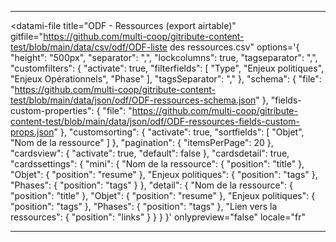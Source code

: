 <div>

  <hr>

  <!-- DATAMI - contribute with GIT ...but without minding it-->
  <!-- An open source widget coded with 🤍  by the tech cooperative multi : https://multi.coop -->

  <!-- DATAMI WIDGET'S HTML BLOCK-->
  <datami-file
    title="ODF - Ressources (export airtable)"
    gitfile="https://github.com/multi-coop/gitribute-content-test/blob/main/data/csv/odf/ODF-liste des ressources.csv"
    options='{
      "height": "500px",
      "separator": ",",
      "lockcolumns": true,
      "tagseparator": ",",
      "customfilters": {
        "activate": true,
        "filterfields": [
          "Type",
          "Enjeux politiques",
          "Enjeux Opérationnels",
          "Phase"
        ],
        "tagsSeparator": ","
      },
      "schema": {
        "file": "https://github.com/multi-coop/gitribute-content-test/blob/main/data/json/odf/ODF-ressources-schema.json"
      },
      "fields-custom-properties": {
        "file": "https://github.com/multi-coop/gitribute-content-test/blob/main/data/json/odf/ODF-ressources-fields-custom-props.json"
      },
      "customsorting": {
        "activate": true,
        "sortfields": [
          "Objet",
          "Nom de la ressource"
        ]
      },
      "pagination": {
        "itemsPerPage": 20
      },
      "cardsview": {
        "activate": true,
        "default": false
      },
      "cardsdetail": true,
      "cardssettings": {
        "mini": {
          "Nom de la ressource": {
            "position": "title"
          },
          "Objet": {
            "position": "resume"
          },
          "Enjeux politiques": {
            "position": "tags"
          },
          "Phases": {
            "position": "tags"
          }
        },
        "detail": {
          "Nom de la ressource": {
            "position": "title"
          },
          "Objet": {
            "position": "resume"
          },
          "Enjeux politiques": {
            "position": "tags"
          },
          "Phases": {
            "position": "tags"
          },
          "Lien vers la ressources": {
            "position": "links"
          }
        }
      }
    }'
    onlypreview="false"
    locale="fr"
  ></datami-file>

  <!-- DATAMI WIDGET'S APP.JS SCRIPT -->
  <script src="https://gitribute.multi.coop/js/app.js" type="text/javascript" defer></script>

  <hr>

</div>
